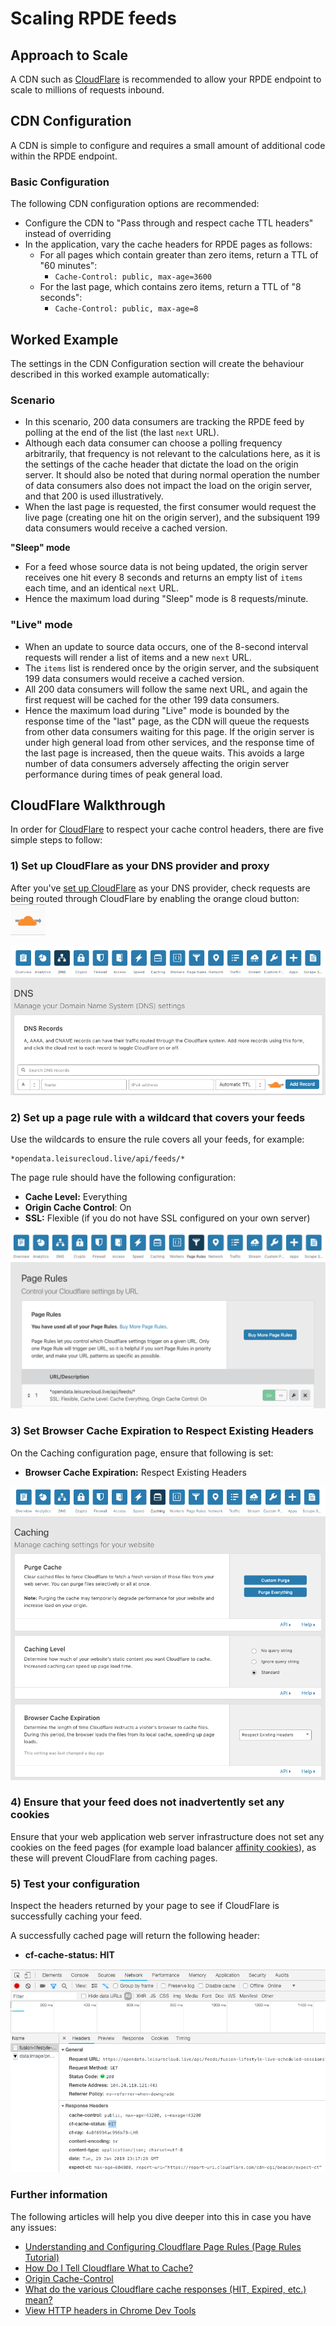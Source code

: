 # Scaling RPDE feeds

## Approach to Scale

A CDN such as [CloudFlare](https://www.cloudflare.com/) is recommended to allow your RPDE endpoint to scale to millions of requests inbound.

## CDN Configuration

A CDN is simple to configure and requires a small amount of additional code within the RPDE endpoint.

### Basic Configuration

The following CDN configuration options are recommended:

* Configure the CDN to "Pass through and respect cache TTL headers" instead of overriding
* In the application, vary the cache headers for RPDE pages as follows:
  * For all pages which contain greater than zero items, return a TTL of "60 minutes":
    * `Cache-Control: public, max-age=3600`
  * For the last page, which contains zero items, return a TTL of "8 seconds":
    * `Cache-Control: public, max-age=8`

## Worked Example

The settings in the CDN Configuration section will create the behaviour described in this worked example automatically:

### Scenario

* In this scenario, 200 data consumers are tracking the RPDE feed by polling at the end of the list \(the last `next` URL\).
* Although each data consumer can choose a polling frequency arbitrarily, that frequency is not relevant to the calculations here, as it is the settings of the cache header that dictate the load on the origin server. It should also be noted that during normal operation the number of data consumers also does not impact the load on the origin server, and that 200 is used illustratively.
* When the last page is requested, the first consumer would request the live page \(creating one hit on the origin server\), and the subsiquent 199 data consumers would receive a cached version. 

**"Sleep" mode**

* For a feed whose source data is not being updated, the origin server receives one hit every 8 seconds and returns an empty list of `items` each time, and an identical `next` URL.
* Hence the maximum load during "Sleep" mode is 8 requests/minute.

### "Live" mode

* When an update to source data occurs, one of the 8-second interval requests will render a list of items and a new `next` URL.
* The `items` list is rendered once by the origin server, and the subsiquent 199 data consumers would receive a cached version.
* All 200 data consumers will follow the same next URL, and again the first request will be cached for the other 199 data consumers.
* Hence the maximum load during "Live" mode is bounded by the response time of the "last" page, as the CDN will queue the requests from other data consumers waiting for this page. If the origin server is under high general load from other services, and the response time of the last page is increased,  then the queue waits. This avoids a large number of data consumers adversely affecting the origin server performance during times of peak general load.

## CloudFlare Walkthrough

In order for [CloudFlare](https://www.cloudflare.com/) to respect your cache control headers, there are five simple steps to follow:

### 1\) Set up CloudFlare as your DNS provider and proxy

After you've [set up CloudFlare](https://support.cloudflare.com/hc/en-us/categories/200275218-Getting-Started) as your DNS provider, check requests are being routed through CloudFlare by enabling the orange cloud button: ![](../../.gitbook/assets/screenshot-2019-01-29-at-23.10.09.png) 

![](../../.gitbook/assets/screenshot-2019-01-29-at-23.26.30.png)

### 2\) Set up a page rule with a wildcard that covers your feeds

Use the wildcards to ensure the rule covers all your feeds, for example:

```text
*opendata.leisurecloud.live/api/feeds/*
```

The page rule should have the following configuration:

* **Cache Level:** Everything
* **Origin Cache Control**: On
* **SSL:** Flexible \(if you do not have SSL configured on your own server\)

![](../../.gitbook/assets/screenshot-2019-01-29-at-23.01.57.png)

### 3\) Set Browser Cache Expiration to Respect Existing Headers

On the Caching configuration page, ensure that following is set:

* **Browser Cache Expiration:** Respect Existing Headers

![](../../.gitbook/assets/screenshot-2019-01-29-at-23.03.35.png)

### 4\) Ensure that your feed does not inadvertently set any cookies

Ensure that your web application web server infrastructure does not set any cookies on the feed pages \(for example load balancer [affinity cookies](https://azure.microsoft.com/en-gb/blog/disabling-arrs-instance-affinity-in-windows-azure-web-sites/)\), as these will prevent CloudFlare from caching pages.

### 5\) Test your configuration

Inspect the headers returned by your page to see if CloudFlare is successfully caching your feed.

A successfully cached page will return the following header:

* **cf-cache-status: HIT**

![](../../.gitbook/assets/screenshot-2019-01-29-at-23.19.16.png)

### Further information

The following articles will help you dive deeper into this in case you have any issues:

* [Understanding and Configuring Cloudflare Page Rules \(Page Rules Tutorial\)](https://support.cloudflare.com/hc/en-us/articles/218411427-Understanding-and-Configuring-Cloudflare-Page-Rules-Page-Rules-Tutorial-)
* [How Do I Tell Cloudflare What to Cache?](https://support.cloudflare.com/hc/en-us/articles/202775670-How-Do-I-Tell-Cloudflare-What-to-Cache-)
* [Origin Cache-Control](https://support.cloudflare.com/hc/en-us/articles/115003206852-Origin-Cache-Control)
* [What do the various Cloudflare cache responses \(HIT, Expired, etc.\) mean?](https://support.cloudflare.com/hc/en-us/articles/200168266-What-do-the-various-Cloudflare-cache-responses-HIT-Expired-etc-mean-)
* [View HTTP headers in Chrome Dev Tools](https://developers.google.com/web/tools/chrome-devtools/network-performance/reference#headers)

